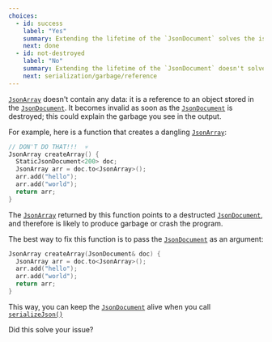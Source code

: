 ```yaml
---
choices:
  - id: success
    label: "Yes"
    summary: Extending the lifetime of the `JsonDocument` solves the issue
    next: done
  - id: not-destroyed
    label: "No"
    summary: Extending the lifetime of the `JsonDocument` doesn't solve the issue
    next: serialization/garbage/reference
---
```


[`JsonArray`](/v6/api/jsonarray/) doesn't contain any data: it is a reference to an object stored in the [`JsonDocument`](/v6/api/jsondocument/). It becomes invalid as soon as the [`JsonDocument`](/v6/api/jsondocument/) is destroyed; this could explain the garbage you see in the output.

For example, here is a function that creates a dangling [`JsonArray`](/v6/api/jsonarray/):

```c++
// DON'T DO THAT!!!  💀
JsonArray createArray() {
  StaticJsonDocument<200> doc;
  JsonArray arr = doc.to<JsonArray>();
  arr.add("hello");
  arr.add("world");
  return arr;
}
```

The [`JsonArray`](/v6/api/jsonarray/) returned by this function points to a destructed [`JsonDocument`](/v6/api/jsondocument/), and therefore is likely to produce garbage or crash the program.

The best way to fix this function is to pass the [`JsonDocument`](/v6/api/jsondocument/) as an argument:

```c++
JsonArray createArray(JsonDocument& doc) {
  JsonArray arr = doc.to<JsonArray>();
  arr.add("hello");
  arr.add("world");
  return arr;
}
```

This way, you can keep the [`JsonDocument`](/v6/api/jsondocument/) alive when you call [`serializeJson()`](/v6/api/json/serializejson/)

Did this solve your issue?